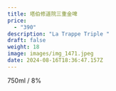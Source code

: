 ```yaml
---
title: 塔伯修道院三重金啤
price:
  - "390"
description: "La Trappe Triple "
draft: false
weight: 18
image: images/img_1471.jpeg
date: 2024-08-16T18:36:47.157Z
---
```

750ml / 8%